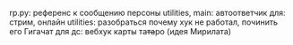 rp.py: референс к сообщению персоны
utilities, main: автоответчик для: стрим, онлайн 
utilities:  разобраться почему хук не работал, починить его
Гигачат для дс: вебхук
карты та~~та~~ро (идея Мирилата)